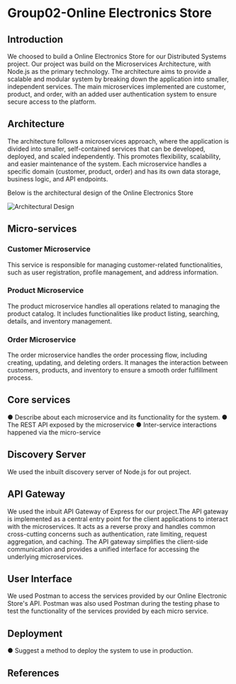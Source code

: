 # Group02-Online Electronics Store

## Introduction
We choosed to build a Online Electronics Store for our Distributed Systems project. Our project was build on the Microservices Architecture, with Node.js as the primary technology. The architecture aims to provide a scalable and modular system by breaking down the application into smaller, independent services. The main microservices implemented are customer, product, and order, with an added user authentication system to ensure secure access to the platform.

## Architecture
The architecture follows a microservices approach, where the application is divided into smaller, self-contained services that can be developed, deployed, and scaled independently. This promotes flexibility, scalability, and easier maintenance of the system. Each microservice handles a specific domain (customer, product, order) and has its own data storage, business logic, and API endpoints.

Below is the architectural design of the Online Electronics Store

![Architectural Design](https://ibb.co/wSGQ441)


## Micro-services

### Customer Microservice
This service is responsible for managing customer-related functionalities, such as user registration, profile management, and address information.

### Product Microservice
The product microservice handles all operations related to managing the product catalog. It includes functionalities like product listing, searching, details, and inventory management.

### Order Microservice
The order microservice handles the order processing flow, including creating, updating, and deleting orders. It manages the interaction between customers, products, and inventory to ensure a smooth order fulfillment process.

## Core services


● Describe about each microservice and its functionality for the system.
● The REST API exposed by the microservice
● Inter-service interactions happened via the micro-service

## Discovery Server
We used the inbuilt discovery server of Node.js for out project. 

## API Gateway
We used the inbuit API Gateway of Express for our project.The API gateway is implemented as a central entry point for the client applications to interact with the microservices. It acts as a reverse proxy and handles common cross-cutting concerns such as authentication, rate limiting, request aggregation, and caching. The API gateway simplifies the client-side communication and provides a unified interface for accessing the underlying microservices.

## User Interface
We used Postman to access the services provided by our Online Electronic Store's API. Postman was also used Postman during the testing phase to test the functionality of the services provided by each micro service.

## Deployment
● Suggest a method to deploy the system to use in production.

## References

